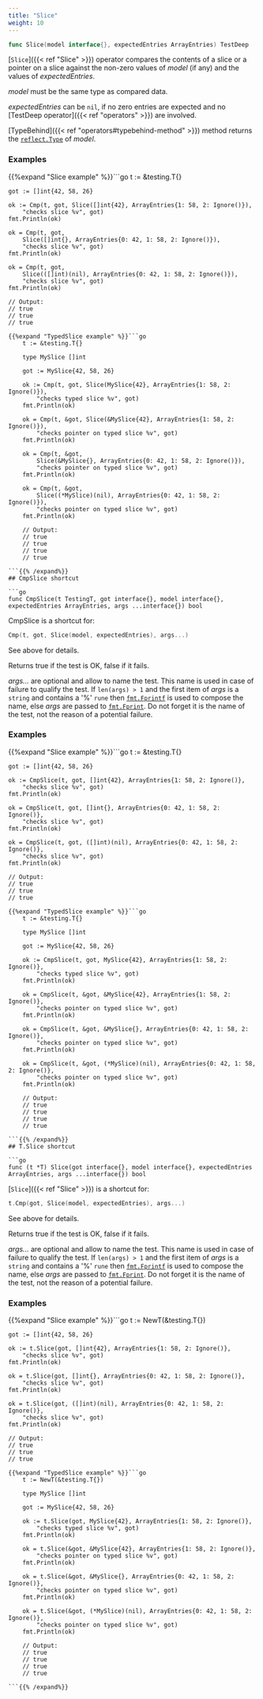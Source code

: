 ```yaml
---
title: "Slice"
weight: 10
---
```


```go
func Slice(model interface{}, expectedEntries ArrayEntries) TestDeep
```

[`Slice`]({{< ref "Slice" >}}) operator compares the contents of a slice or a pointer on a
slice against the non-zero values of *model* (if any) and the
values of *expectedEntries*.

*model* must be the same type as compared data.

*expectedEntries* can be `nil`, if no zero entries are expected and
no [TestDeep operator]({{< ref "operators" >}}) are involved.

[TypeBehind]({{< ref "operators#typebehind-method" >}}) method returns the [`reflect.Type`](https://golang.org/pkg/reflect/#Type) of *model*.


### Examples

{{%expand "Slice example" %}}```go
	t := &testing.T{}

	got := []int{42, 58, 26}

	ok := Cmp(t, got, Slice([]int{42}, ArrayEntries{1: 58, 2: Ignore()}),
		"checks slice %v", got)
	fmt.Println(ok)

	ok = Cmp(t, got,
		Slice([]int{}, ArrayEntries{0: 42, 1: 58, 2: Ignore()}),
		"checks slice %v", got)
	fmt.Println(ok)

	ok = Cmp(t, got,
		Slice(([]int)(nil), ArrayEntries{0: 42, 1: 58, 2: Ignore()}),
		"checks slice %v", got)
	fmt.Println(ok)

	// Output:
	// true
	// true
	// true

```{{% /expand%}}
{{%expand "TypedSlice example" %}}```go
	t := &testing.T{}

	type MySlice []int

	got := MySlice{42, 58, 26}

	ok := Cmp(t, got, Slice(MySlice{42}, ArrayEntries{1: 58, 2: Ignore()}),
		"checks typed slice %v", got)
	fmt.Println(ok)

	ok = Cmp(t, &got, Slice(&MySlice{42}, ArrayEntries{1: 58, 2: Ignore()}),
		"checks pointer on typed slice %v", got)
	fmt.Println(ok)

	ok = Cmp(t, &got,
		Slice(&MySlice{}, ArrayEntries{0: 42, 1: 58, 2: Ignore()}),
		"checks pointer on typed slice %v", got)
	fmt.Println(ok)

	ok = Cmp(t, &got,
		Slice((*MySlice)(nil), ArrayEntries{0: 42, 1: 58, 2: Ignore()}),
		"checks pointer on typed slice %v", got)
	fmt.Println(ok)

	// Output:
	// true
	// true
	// true
	// true

```{{% /expand%}}
## CmpSlice shortcut

```go
func CmpSlice(t TestingT, got interface{}, model interface{}, expectedEntries ArrayEntries, args ...interface{}) bool
```

CmpSlice is a shortcut for:

```go
Cmp(t, got, Slice(model, expectedEntries), args...)
```

See above for details.

Returns true if the test is OK, false if it fails.

*args...* are optional and allow to name the test. This name is
used in case of failure to qualify the test. If `len(args) > 1` and
the first item of *args* is a `string` and contains a '%' `rune` then
[`fmt.Fprintf`](https://golang.org/pkg/fmt/#Fprintf) is used to compose the name, else *args* are passed to
[`fmt.Fprint`](https://golang.org/pkg/fmt/#Fprint). Do not forget it is the name of the test, not the
reason of a potential failure.


### Examples

{{%expand "Slice example" %}}```go
	t := &testing.T{}

	got := []int{42, 58, 26}

	ok := CmpSlice(t, got, []int{42}, ArrayEntries{1: 58, 2: Ignore()},
		"checks slice %v", got)
	fmt.Println(ok)

	ok = CmpSlice(t, got, []int{}, ArrayEntries{0: 42, 1: 58, 2: Ignore()},
		"checks slice %v", got)
	fmt.Println(ok)

	ok = CmpSlice(t, got, ([]int)(nil), ArrayEntries{0: 42, 1: 58, 2: Ignore()},
		"checks slice %v", got)
	fmt.Println(ok)

	// Output:
	// true
	// true
	// true

```{{% /expand%}}
{{%expand "TypedSlice example" %}}```go
	t := &testing.T{}

	type MySlice []int

	got := MySlice{42, 58, 26}

	ok := CmpSlice(t, got, MySlice{42}, ArrayEntries{1: 58, 2: Ignore()},
		"checks typed slice %v", got)
	fmt.Println(ok)

	ok = CmpSlice(t, &got, &MySlice{42}, ArrayEntries{1: 58, 2: Ignore()},
		"checks pointer on typed slice %v", got)
	fmt.Println(ok)

	ok = CmpSlice(t, &got, &MySlice{}, ArrayEntries{0: 42, 1: 58, 2: Ignore()},
		"checks pointer on typed slice %v", got)
	fmt.Println(ok)

	ok = CmpSlice(t, &got, (*MySlice)(nil), ArrayEntries{0: 42, 1: 58, 2: Ignore()},
		"checks pointer on typed slice %v", got)
	fmt.Println(ok)

	// Output:
	// true
	// true
	// true
	// true

```{{% /expand%}}
## T.Slice shortcut

```go
func (t *T) Slice(got interface{}, model interface{}, expectedEntries ArrayEntries, args ...interface{}) bool
```

[`Slice`]({{< ref "Slice" >}}) is a shortcut for:

```go
t.Cmp(got, Slice(model, expectedEntries), args...)
```

See above for details.

Returns true if the test is OK, false if it fails.

*args...* are optional and allow to name the test. This name is
used in case of failure to qualify the test. If `len(args) > 1` and
the first item of *args* is a `string` and contains a '%' `rune` then
[`fmt.Fprintf`](https://golang.org/pkg/fmt/#Fprintf) is used to compose the name, else *args* are passed to
[`fmt.Fprint`](https://golang.org/pkg/fmt/#Fprint). Do not forget it is the name of the test, not the
reason of a potential failure.


### Examples

{{%expand "Slice example" %}}```go
	t := NewT(&testing.T{})

	got := []int{42, 58, 26}

	ok := t.Slice(got, []int{42}, ArrayEntries{1: 58, 2: Ignore()},
		"checks slice %v", got)
	fmt.Println(ok)

	ok = t.Slice(got, []int{}, ArrayEntries{0: 42, 1: 58, 2: Ignore()},
		"checks slice %v", got)
	fmt.Println(ok)

	ok = t.Slice(got, ([]int)(nil), ArrayEntries{0: 42, 1: 58, 2: Ignore()},
		"checks slice %v", got)
	fmt.Println(ok)

	// Output:
	// true
	// true
	// true

```{{% /expand%}}
{{%expand "TypedSlice example" %}}```go
	t := NewT(&testing.T{})

	type MySlice []int

	got := MySlice{42, 58, 26}

	ok := t.Slice(got, MySlice{42}, ArrayEntries{1: 58, 2: Ignore()},
		"checks typed slice %v", got)
	fmt.Println(ok)

	ok = t.Slice(&got, &MySlice{42}, ArrayEntries{1: 58, 2: Ignore()},
		"checks pointer on typed slice %v", got)
	fmt.Println(ok)

	ok = t.Slice(&got, &MySlice{}, ArrayEntries{0: 42, 1: 58, 2: Ignore()},
		"checks pointer on typed slice %v", got)
	fmt.Println(ok)

	ok = t.Slice(&got, (*MySlice)(nil), ArrayEntries{0: 42, 1: 58, 2: Ignore()},
		"checks pointer on typed slice %v", got)
	fmt.Println(ok)

	// Output:
	// true
	// true
	// true
	// true

```{{% /expand%}}
